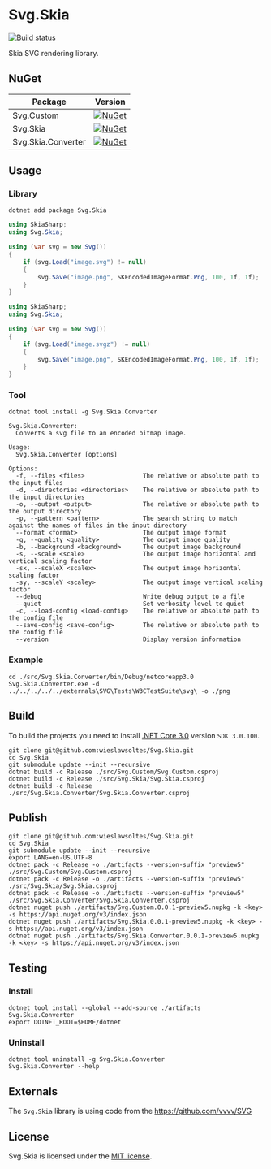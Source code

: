 # Svg.Skia

[![Build status](https://dev.azure.com/wieslawsoltes/GitHub/_apis/build/status/Sources/Svg.Skia)](https://dev.azure.com/wieslawsoltes/GitHub/_build/latest?definitionId=-1)

Skia SVG rendering library.

## NuGet

| Package              | Version                                                                                                                 |
|----------------------|-------------------------------------------------------------------------------------------------------------------------|
| Svg.Custom           | [![NuGet](https://img.shields.io/nuget/v/Svg.Custom.svg)](https://www.nuget.org/packages/Svg.Custom)                    |
| Svg.Skia             | [![NuGet](https://img.shields.io/nuget/v/Svg.Skia.svg)](https://www.nuget.org/packages/Svg.Skia)                        |
| Svg.Skia.Converter   | [![NuGet](https://img.shields.io/nuget/v/Svg.Skia.Converter.svg)](https://www.nuget.org/packages/Svg.Skia.Converter)    |

## Usage

### Library

```
dotnet add package Svg.Skia
```

```C#
using SkiaSharp;
using Svg.Skia;

using (var svg = new Svg())
{
    if (svg.Load("image.svg") != null)
    {
        svg.Save("image.png", SKEncodedImageFormat.Png, 100, 1f, 1f);
    }
}
```

```C#
using SkiaSharp;
using Svg.Skia;

using (var svg = new Svg())
{
    if (svg.Load("image.svgz") != null)
    {
        svg.Save("image.png", SKEncodedImageFormat.Png, 100, 1f, 1f);
    }
}
```

### Tool

```
dotnet tool install -g Svg.Skia.Converter
```

```
Svg.Skia.Converter:
  Converts a svg file to an encoded bitmap image.

Usage:
  Svg.Skia.Converter [options]

Options:
  -f, --files <files>                The relative or absolute path to the input files
  -d, --directories <directories>    The relative or absolute path to the input directories
  -o, --output <output>              The relative or absolute path to the output directory
  -p, --pattern <pattern>            The search string to match against the names of files in the input directory
  --format <format>                  The output image format
  -q, --quality <quality>            The output image quality
  -b, --background <background>      The output image background
  -s, --scale <scale>                The output image horizontal and vertical scaling factor
  -sx, --scaleX <scalex>             The output image horizontal scaling factor
  -sy, --scaleY <scaley>             The output image vertical scaling factor
  --debug                            Write debug output to a file
  --quiet                            Set verbosity level to quiet
  -c, --load-config <load-config>    The relative or absolute path to the config file
  --save-config <save-config>        The relative or absolute path to the config file
  --version                          Display version information
```

### Example

```
cd ./src/Svg.Skia.Converter/bin/Debug/netcoreapp3.0
Svg.Skia.Converter.exe -d ../../../../../externals\SVG\Tests\W3CTestSuite\svg\ -o ./png
```

## Build

To build the projects you need to install [.NET Core 3.0](https://dotnet.microsoft.com/download/dotnet-core/3.0) version `SDK 3.0.100`.

```
git clone git@github.com:wieslawsoltes/Svg.Skia.git
cd Svg.Skia
git submodule update --init --recursive
dotnet build -c Release ./src/Svg.Custom/Svg.Custom.csproj
dotnet build -c Release ./src/Svg.Skia/Svg.Skia.csproj
dotnet build -c Release ./src/Svg.Skia.Converter/Svg.Skia.Converter.csproj
```

## Publish

```
git clone git@github.com:wieslawsoltes/Svg.Skia.git
cd Svg.Skia
git submodule update --init --recursive
export LANG=en-US.UTF-8
dotnet pack -c Release -o ./artifacts --version-suffix "preview5" ./src/Svg.Custom/Svg.Custom.csproj
dotnet pack -c Release -o ./artifacts --version-suffix "preview5" ./src/Svg.Skia/Svg.Skia.csproj
dotnet pack -c Release -o ./artifacts --version-suffix "preview5" ./src/Svg.Skia.Converter/Svg.Skia.Converter.csproj
dotnet nuget push ./artifacts/Svg.Custom.0.0.1-preview5.nupkg -k <key> -s https://api.nuget.org/v3/index.json
dotnet nuget push ./artifacts/Svg.Skia.0.0.1-preview5.nupkg -k <key> -s https://api.nuget.org/v3/index.json
dotnet nuget push ./artifacts/Svg.Skia.Converter.0.0.1-preview5.nupkg -k <key> -s https://api.nuget.org/v3/index.json
```

## Testing

### Install

```
dotnet tool install --global --add-source ./artifacts Svg.Skia.Converter
export DOTNET_ROOT=$HOME/dotnet
```

### Uninstall

```
dotnet tool uninstall -g Svg.Skia.Converter
Svg.Skia.Converter --help
```

## Externals

The `Svg.Skia` library is using code from the https://github.com/vvvv/SVG

## License

Svg.Skia is licensed under the [MIT license](LICENSE.TXT).
